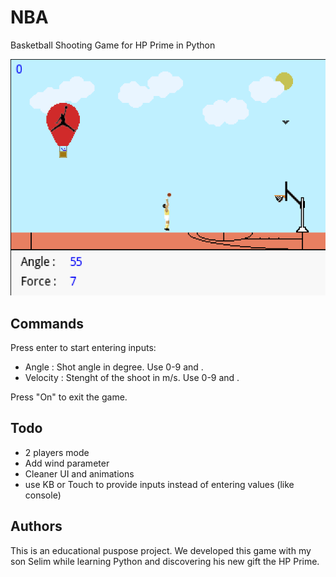 # NBA
Basketball Shooting Game for HP Prime in Python

![Screenshot](https://github.com/Yoobe/nba-hpprime/blob/main/resources/Screenshot%203.png?raw=true "Screenshot")

## Commands

Press enter to start entering inputs:
- Angle : Shot angle in degree. Use 0-9 and . 
- Velocity : Stenght of the shoot in m/s. Use 0-9 and . 

Press "On" to exit the game.

## Todo

- 2 players mode
- Add wind parameter
- Cleaner UI and animations
- use KB or Touch to provide inputs instead of entering values (like console)

## Authors

This is an educational puspose project.
We developed this game with my son Selim while learning Python and discovering his new gift the HP Prime.
